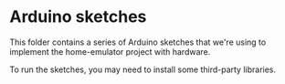 # Arduino sketches
This folder contains a series of Arduino sketches that we're using to implement the home-emulator project with hardware.

To run the sketches, you may need to install some third-party libraries.

